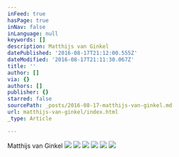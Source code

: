 ```yaml
---
inFeed: true
hasPage: true
inNav: false
inLanguage: null
keywords: []
description: Matthijs van Ginkel
datePublished: '2016-08-17T21:12:00.555Z'
dateModified: '2016-08-17T21:11:30.067Z'
title: ''
author: []
via: {}
authors: []
publisher: {}
starred: false
sourcePath: _posts/2016-08-17-matthijs-van-ginkel.md
url: matthijs-van-ginkel/index.html
_type: Article

---
```

Matthijs van Ginkel
![](https://the-grid-user-content.s3-us-west-2.amazonaws.com/f409bfbf-28b8-4b6a-85a8-092f5fddebfb.jpg)
![](https://the-grid-user-content.s3-us-west-2.amazonaws.com/95e24300-32ca-43d7-8a3d-fd7dbc0f1170.jpg)
![](https://the-grid-user-content.s3-us-west-2.amazonaws.com/6695aa7e-aefe-4be5-861c-51fb099c30c4.jpg)
![](https://the-grid-user-content.s3-us-west-2.amazonaws.com/4cf78838-e4ac-43b9-9dd4-b29fd42f421f.jpg)
![](https://the-grid-user-content.s3-us-west-2.amazonaws.com/62ec537c-d9a2-4e3d-b1e6-ba399f9180f8.jpg)
![](https://the-grid-user-content.s3-us-west-2.amazonaws.com/b5bb1b3a-10a2-40b3-befa-1ec0abf9f944.jpg)